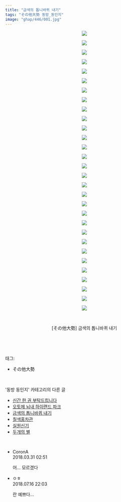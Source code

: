 ```yaml
---
title: "금색의 톱니바퀴 내기"
tags: "その他大勢 동방_동인지"
image: "ghap/446/001.jpg"
---
```

<div class="article">
<p style="text-align: center; clear: none; float: none;"><img src="{{ site.nasurl }}/ghap/446/001.jpg"/></p>
<p style="text-align: center; clear: none; float: none;"><img src="{{ site.nasurl }}/ghap/446/002.jpg"/></p>
<p style="text-align: center; clear: none; float: none;"><img src="{{ site.nasurl }}/ghap/446/003.jpg"/></p>
<p style="text-align: center; clear: none; float: none;"><img src="{{ site.nasurl }}/ghap/446/004.jpg"/></p>
<p style="text-align: center; clear: none; float: none;"><img src="{{ site.nasurl }}/ghap/446/005.jpg"/></p>
<p style="text-align: center; clear: none; float: none;"><img src="{{ site.nasurl }}/ghap/446/006.jpg"/></p>
<p style="text-align: center; clear: none; float: none;"><img src="{{ site.nasurl }}/ghap/446/007.jpg"/></p>
<p style="text-align: center; clear: none; float: none;"><img src="{{ site.nasurl }}/ghap/446/008.jpg"/></p>
<p style="text-align: center; clear: none; float: none;"><img src="{{ site.nasurl }}/ghap/446/009.jpg"/></p>
<p style="text-align: center; clear: none; float: none;"><img src="{{ site.nasurl }}/ghap/446/010.jpg"/></p>
<p style="text-align: center; clear: none; float: none;"><img src="{{ site.nasurl }}/ghap/446/011.jpg"/></p>
<p style="text-align: center; clear: none; float: none;"><img src="{{ site.nasurl }}/ghap/446/012.jpg"/></p>
<p style="text-align: center; clear: none; float: none;"><img src="{{ site.nasurl }}/ghap/446/013.jpg"/></p>
<p style="text-align: center; clear: none; float: none;"><img src="{{ site.nasurl }}/ghap/446/014.jpg"/></p>
<p style="text-align: center; clear: none; float: none;"><img src="{{ site.nasurl }}/ghap/446/015.jpg"/></p>
<p style="text-align: center; clear: none; float: none;"><img src="{{ site.nasurl }}/ghap/446/016.jpg"/></p>
<p style="text-align: center; clear: none; float: none;"><img src="{{ site.nasurl }}/ghap/446/017.jpg"/></p>
<p style="text-align: center; clear: none; float: none;"><img src="{{ site.nasurl }}/ghap/446/018.jpg"/></p>
<p style="text-align: center; clear: none; float: none;"><img src="{{ site.nasurl }}/ghap/446/019.jpg"/></p>
<p style="text-align: center; clear: none; float: none;"><img src="{{ site.nasurl }}/ghap/446/020.jpg"/></p>
<p style="text-align: center; clear: none; float: none;"><img src="{{ site.nasurl }}/ghap/446/021.jpg"/></p>
<p style="text-align: center; clear: none; float: none;"><img src="{{ site.nasurl }}/ghap/446/022.jpg"/></p>
<p style="text-align: center; clear: none; float: none;"><img src="{{ site.nasurl }}/ghap/446/023.jpg"/></p>
<p style="text-align: center; clear: none; float: none;"><img src="{{ site.nasurl }}/ghap/446/024.jpg"/></p>
<p style="text-align: center; clear: none; float: none;"><img src="{{ site.nasurl }}/ghap/446/025.jpg"/></p>
<p style="text-align: center; clear: none; float: none;"><img src="{{ site.nasurl }}/ghap/446/026.jpg"/></p>
<p style="text-align: center; clear: none; float: none;"><img src="{{ site.nasurl }}/ghap/446/027.jpg"/></p>
<p style="text-align: center; clear: none; float: none;"><img src="{{ site.nasurl }}/ghap/446/028.jpg"/></p>
<p style="text-align: center; clear: none; float: none;"><img src="{{ site.nasurl }}/ghap/446/029.jpg"/></p>
<p style="text-align: center; clear: none; float: none;"><img src="{{ site.nasurl }}/ghap/446/030.jpg"/></p>
<p style="text-align: center; clear: none; float: none;"><br/></p>
<p style="text-align: center; clear: none; float: none;">[その他大勢] 금색의 톱니바퀴 내기</p>
<p><br/></p>
</div><br/>
<div class="tagTrail">
<p>태그: </p>
<ul>
<li>その他大勢</li>
</ul>
</div><br/>
<div class="another">
<p>'동방 동인지' 카테고리의 다른 글</p>
<ul>
<li><a href="/2016-06-21-ghap_448">신간 한 권 부탁드립니다</a></li>
<li><a href="/2016-06-21-ghap_447">오토메 뇌내 하이랜드 파크</a></li>
<li><a href="/2016-06-21-ghap_446">금색의 톱니바퀴 내기</a></li>
<li><a href="/2016-06-21-ghap_444">칠색홍차관</a></li>
<li><a href="/2016-06-21-ghap_443">실원신기</a></li>
<li><a href="/2016-06-21-ghap_442">두개의 별</a></li>
</ul>
</div><br/>
<div class="cb_module cb_fluid">
<div class="cb_wrt cb_profile">
<div class="comment">
<ul>
<li class="cb_thumb_off" id="comment15230677">
<div class="cb_comment_area">
<div class="cb_info_area">
<div class="cb_section">
<span class="cb_nick_name">CoronA</span>
</div>
<div class="cb_section">
<span class="cb_date">2018.03.31 02:51 </span>
</div>
</div>
<div class="cb_dsc_comment">
<p class="cb_dsc">
											어... 모르겠다
										</p>
</div>
</div></li>
<li class="cb_thumb_off" id="comment15288152">
<div class="cb_comment_area">
<div class="cb_info_area">
<div class="cb_section">
<span class="cb_nick_name">ㅇㅎ</span>
</div>
<div class="cb_section">
<span class="cb_date">2018.07.16 22:03 </span>
</div>
</div>
<div class="cb_dsc_comment">
<p class="cb_dsc">
											란 예쁘다...
										</p>
</div>
</div></li>
</ul>
</div>
</div><!-- commentList close -->
</div><br/>
